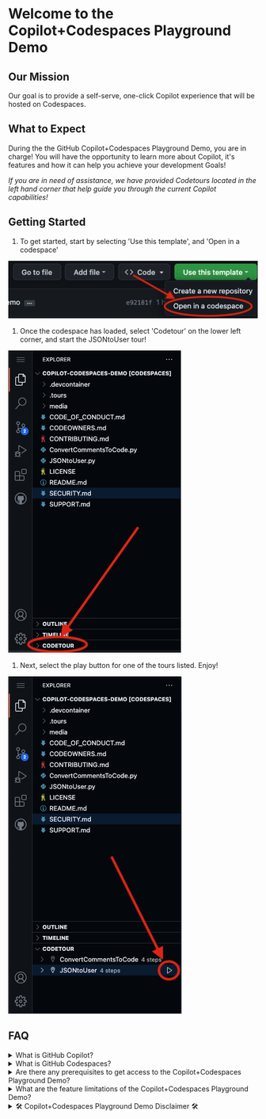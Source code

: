 # Welcome to the Copilot+Codespaces Playground Demo

## Our Mission

Our goal is to provide a self-serve, one-click Copilot experience that will be hosted on Codespaces.

## What to Expect

During the the GitHub Copilot+Codespaces Playground Demo, you are in charge! You will have the opportunity to learn more about Copilot, it's features and how it can help you achieve your development Goals!

_If you are in need of assistance, we have provided Codetours located in the left hand corner that help guide you through the current Copilot capabilities!_

## Getting Started

1. To get started, start by selecting 'Use this template', and 'Open in a codespace'

![Screenshot 2023-05-16 at 4 40 46 PM](images/screenshot1.png)

1. Once the codespace has loaded, select 'Codetour' on the lower left corner, and start the JSONtoUser tour!

![screenshot2](images/screenshot2.png)

1. Next, select the play button for one of the tours listed. Enjoy!

![screenshot3](images/screenshot3.png)

## FAQ

<details>
<summary>What is GitHub Copilot?</summary><br>

GitHub Copilot is an AI pair programmer that helps you write code faster and with less work. It draws context from comments and code to suggest individual lines and whole functions instantly. GitHub Copilot is powered by Codex, a generative pretrained language model created by OpenAI. It is available as an extension for Visual Studio Code, Visual Studio, Neovim, and the JetBrains suite of integrated development environments (IDEs). Visit here for more information about [GitHub Copilot](https://github.com/features/copilot)
</details>

<details>
<summary>What is GitHub Codespaces?</summary><br>

A codespace is a development environment that's hosted in the cloud. You can customize your project for GitHub Codespaces by configuring dev container files to your repository (often known as Configuration-as-Code), which creates a repeatable codespace configuration for all users of your project.

GitHub Codespaces run on a variety of VM-based compute options hosted by GitHub.com, which you can configure from 2 core machines up to 32 core machines. You can connect to your codespaces from the browser or locally using an IDE like Visual Studio Code or IntelliJ. Visit here for more information about [GitHub Codespaces](https://github.com/features/codespaces)
</details>

<details>
<summary>Are there any prerequisites to get access to the Copilot+Codespaces Playground Demo?</summary><br>

A GitHub account is the only requirement to use the GitHub Copilot + Github Codespaces playground demo environment. The demo will only be available to the extent of your account’s Codespaces entitlements; if you want to keep utilizing the environment after your limit has been met, you will need to purchase additional entitlements Visit here to signup for a [GitHub Copilot](https://github.com/features/copilot) trial for the full experience!
</details>
<details>
<summary>What are the feature limitations of the Copilot+Codespaces Playground Demo?</summary><br>

This demo will only showcase current GitHub Copilot capabilities that are intended to help programmers, such as autocompletion suggestions, functions, and the ability to convert code comments into actual lines of code. Any features mentioned for GitHub Copilot X will not be offered in this demo experience. Visit here to signup for the [GitHub Copilot Waitlists](https://github.com/features/preview).

</details>
<details>
<summary>🛠 Copilot+Codespaces Playground Demo Disclaimer 🛠</summary><br>

Please note that during the GitHub Copilot+Codespaces Playground Demo, the suggestions generated by GitHub Copilot via Codespaces will differ and may not always be the same. This is due to GitHub Copilot being an artificially intelligent tool that generates code suggestions based on the input it receives. Visit here for more information about [GitHub Codespaces](https://github.com/features/codespaces) and [GitHub Copilot](https://github.com/features/copilot)!
